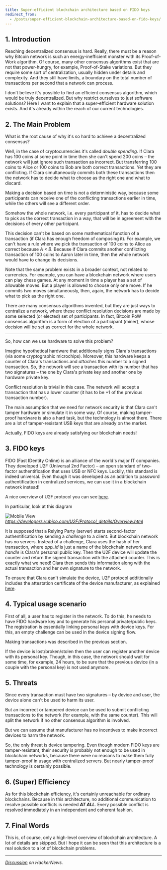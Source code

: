 ```yaml
---
title: Super-efficient blockchain architecture based on FIDO keys
redirect_from:
  - /posts/super-efficient-blockchain-architecture-based-on-fido-keys/
--- 
```


## 1. Introduction

Reaching decentralized consensus is hard. Really, there must be a reason why Bitcoin network is such an energy-inefficient monster with its Proof-of-Work algorithm. Of course, many other consensus algorithms exist that are not that power-hungry, for example, Proof-of-Stake variations. But they require some sort of centralization, usually hidden under details and complexity. And they still have limits, a boundary on the total number of transactions per second that a network can process. 

I don't believe it's possible to find an efficient consensus algorithm, which would be truly decentralized. But why restrict ourselves to just software solutions? Here I want to explain that a super-efficient hardware solution exists. And it's already within the reach of our current technologies. 

## 2. The Main Problem 

What is the root cause of why it's so hard to achieve a decentralized consensus? 

Well, in the case of cryptocurrencies it's called _double spending_. If Clara has 100 coins at some point in time then she can't spend 200 coins – the network will just ignore such transaction as incorrect. But transferring 100 coins to Alice or 100 coins to Bob are both correct transactions. Yet they are conflicting. If Clara simultaneously commits both these transactions then the network has to decide what to choose as the right one and what to discard. 

Making a decision based on time is not a deterministic way, because some participants can receive one of the conflicting transactions earlier in time, while the others will see a different order. 

Somehow the whole network, i.e. every participant of it, has to decide what to pick as the correct transaction in a way, that will be in agreement with the decisions of every other participant. 

This decision can't be based on some mathematical function of a transaction (if Clara has enough freedom of composing it). For example, we can't have a rule where we pick the transaction of 100 coins to Alice as correct because _A < B_. Because if Clara commits another conflicting transaction of 100 coins to Aaron later in time, then the whole network would have to change its decisions. 

Note that the same problem exists in a broader context, not related to currencies. For example, you can have a blockchain network where users can play chess games. At any moment in time a player has a set of allowable moves. But a player is  allowed to choose only one move. If he commits two moves simultaneously, then, again, the network has to decide what to pick as the right one. 

There are many consensus algorithms invented, but they are  just ways to centralize a network, where these conflict resolution decisions are made by some selected (or elected) set of participants. In fact, Bitcoin PoW consensus algorithm is a form of election of a participant (miner), whose decision will be set as correct for the whole network. 

---

So, how can we use hardware to solve this problem?

Imagine hypothetical hardware that additionally signs Clara's transactions (via some cryptographic microchips). Moreover, this hardware keeps a counter of Clara's transactions and _attaches_ this number to a signed transaction. So, the network will see a transaction with its number that has two signatures – the one by Clara's private key and another one by hardware private key. 

Conflict resolution is trivial in this case. The network will accept a transaction that has a lower counter (it has to be +1 of the previous transaction number). 

The main assumption that we need for network security is that Clara can't tamper hardware or simulate it in some way. Of course, making tamper-proof hardware is also a hard task, but the technology is almost there. There are a lot of tamper-resistant USB keys that are already on the market.

Actually, FIDO keys are already satisfying our blockchain needs!

## 3. FIDO keys

FIDO (Fast IDentity Online) is an alliance of the world's major IT companies. They developed U2F (Universal 2nd Factor) – an open standard of two-factor authentification that uses USB or NFC keys. Luckily, this standard is indeed universal. Even though it was developed as an addition to password authentification in centralized services, we can use it in a blockchain network instead! 

A nice overview of U2F protocol you can see [here](https://developers.yubico.com/U2F/Protocol_details/Overview.html). 

In particular, look at this diagram 

![Mobile View](https://developers.yubico.com/U2F/Protocol_details/auth_flow4.svg)_https://developers.yubico.com/U2F/Protocol_details/Overview.html_

It is supposed that a Relying Party (server) starts second-factor authentification by sending a _challenge_ to a client. But blockchain network has no servers. Instead of a challenge, Clara uses the hash of her transaction, where _app_id_ is just a name of the blockchain network and _handle_ is Clara's personal public key. Then the U2F device will update the counter and return the signed transaction with the attached counter. This is exactly what we need! Clara then sends this information along with the actual transaction and her own signature to the network. 

To ensure that Clara can't simulate the device, U2F protocol additionally includes the attestation certificate of the device manufacturer, as explained [here](https://fidoalliance.org/fido-technotes-the-truth-about-attestation/). 

## 4. Typical usage scenario

First of all, a user has to register in the network. To do this, he needs to have FIDO hardware key and to generate his personal private/public keys. The registration is essentially linking personal keys with device keys. For this, an empty challenge can be used in the device signing flow. 

Making transactions was described in the previous section.

If the device is lost/broken/stolen then the user can register another device with its personal key. Though, in this case, the network should wait for some time, for example, 24 hours, to be sure that the previous device (in a couple with the personal key) is not used anymore.

## 5. Threats 

Since every transaction must have two signatures – by device and user, the device alone can't be used to harm its user. 

But an incorrect or tampered device can be used to submit conflicting transactions to the network (for example, with the same counter). This will split the network if no other consensus algorithm is involved.  

But we can assume that manufacturer has no incentives to make incorrect devices to harm the network. 

So, the only threat is device tampering. Even though modern FIDO keys are tamper-resistant, their security is probably not enough to be used in blockchain networks, because there were no reasons to make them fully tamper-proof in usage with centralized servers. But nearly tamper-proof technology is certainly possible. 


## 6. (Super) Efficiency

As for this blockchain efficiency, it's certainly unreachable for ordinary blockchains. Because in this architecture, no additional communication to resolve possible conflicts is needed ___AT ALL___. Every possible conflict is resolved immediately in an independent and coherent fashion. 

## 7. Final Words

This is, of course, only a high-level overview of blockchain architecture. A lot of details are skipped. But I hope it can be seen that this architecture is a real solution to a lot of blockchain problems. 

---

_[Discussion](https://news.ycombinator.com/item?id=26214175) on HackerNews._